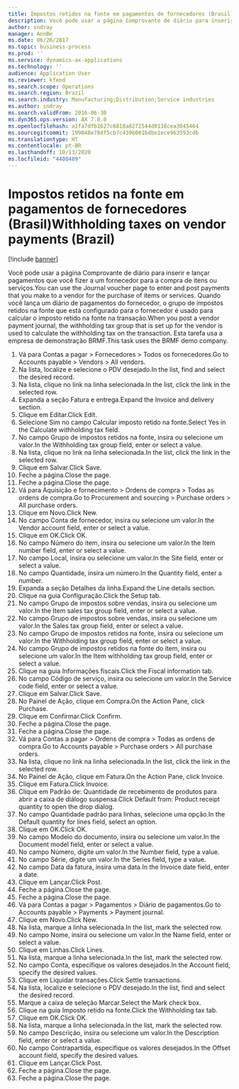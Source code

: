 ```yaml
---
title: Impostos retidos na fonte em pagamentos de fornecedores (Brasil)
description: Você pode usar a página Comprovante de diário para inserir e lançar pagamentos que você fizer a um fornecedor para a compra de itens ou serviços.
author: sndray
manager: AnnBe
ms.date: 06/26/2017
ms.topic: business-process
ms.prod: ''
ms.service: dynamics-ax-applications
ms.technology: ''
audience: Application User
ms.reviewer: kfend
ms.search.scope: Operations
ms.search.region: Brazil
ms.search.industry: Manufacturing;Distribution;Service industries
ms.author: sndray
ms.search.validFrom: 2016-06-30
ms.dyn365.ops.version: AX 7.0.0
ms.openlocfilehash: a1fa7dfb1627c6810a8272544d0118cea3045464
ms.sourcegitcommit: 199848e78df5cb7c439b001bdbe1ece963593cdb
ms.translationtype: HT
ms.contentlocale: pt-BR
ms.lasthandoff: 10/13/2020
ms.locfileid: "4408489"
---
```

# <a name="withholding-taxes-on-vendor-payments-brazil"></a><span data-ttu-id="20105-103">Impostos retidos na fonte em pagamentos de fornecedores (Brasil)</span><span class="sxs-lookup"><span data-stu-id="20105-103">Withholding taxes on vendor payments (Brazil)</span></span>

[!include [banner](../../includes/banner.md)]

<span data-ttu-id="20105-104">Você pode usar a página Comprovante de diário para inserir e lançar pagamentos que você fizer a um fornecedor para a compra de itens ou serviços.</span><span class="sxs-lookup"><span data-stu-id="20105-104">You can use the Journal voucher page to enter and post payments that you make to a vendor for the purchase of items or services.</span></span> <span data-ttu-id="20105-105">Quando você lança um diário de pagamentos do fornecedor, o grupo de impostos retidos na fonte que está configurado para o fornecedor é usado para calcular o imposto retido na fonte na transação.</span><span class="sxs-lookup"><span data-stu-id="20105-105">When you post a vendor payment journal, the withholding tax group that is set up for the vendor is used to calculate the withholding tax on the transaction.</span></span> <span data-ttu-id="20105-106">Esta tarefa usa a empresa de demonstração BRMF.</span><span class="sxs-lookup"><span data-stu-id="20105-106">This task uses the BRMF demo company.</span></span>

1. <span data-ttu-id="20105-107">Vá para Contas a pagar > Fornecedores > Todos os fornecedores.</span><span class="sxs-lookup"><span data-stu-id="20105-107">Go to Accounts payable > Vendors > All vendors.</span></span>
2. <span data-ttu-id="20105-108">Na lista, localize e selecione o PDV desejado.</span><span class="sxs-lookup"><span data-stu-id="20105-108">In the list, find and select the desired record.</span></span>
3. <span data-ttu-id="20105-109">Na lista, clique no link na linha selecionada.</span><span class="sxs-lookup"><span data-stu-id="20105-109">In the list, click the link in the selected row.</span></span>
4. <span data-ttu-id="20105-110">Expanda a seção Fatura e entrega.</span><span class="sxs-lookup"><span data-stu-id="20105-110">Expand the Invoice and delivery section.</span></span>
5. <span data-ttu-id="20105-111">Clique em Editar.</span><span class="sxs-lookup"><span data-stu-id="20105-111">Click Edit.</span></span>
6. <span data-ttu-id="20105-112">Selecione Sim no campo Calcular imposto retido na fonte.</span><span class="sxs-lookup"><span data-stu-id="20105-112">Select Yes in the Calculate withholding tax field.</span></span>
7. <span data-ttu-id="20105-113">No campo Grupo de impostos retidos na fonte, insira ou selecione um valor.</span><span class="sxs-lookup"><span data-stu-id="20105-113">In the Withholding tax group field, enter or select a value.</span></span>
8. <span data-ttu-id="20105-114">Na lista, clique no link na linha selecionada.</span><span class="sxs-lookup"><span data-stu-id="20105-114">In the list, click the link in the selected row.</span></span>
9. <span data-ttu-id="20105-115">Clique em Salvar.</span><span class="sxs-lookup"><span data-stu-id="20105-115">Click Save.</span></span>
10. <span data-ttu-id="20105-116">Feche a página.</span><span class="sxs-lookup"><span data-stu-id="20105-116">Close the page.</span></span>
11. <span data-ttu-id="20105-117">Feche a página.</span><span class="sxs-lookup"><span data-stu-id="20105-117">Close the page.</span></span>
12. <span data-ttu-id="20105-118">Vá para Aquisição e fornecimento > Ordens de compra > Todas as ordens de compra.</span><span class="sxs-lookup"><span data-stu-id="20105-118">Go to Procurement and sourcing > Purchase orders > All purchase orders.</span></span>
13. <span data-ttu-id="20105-119">Clique em Novo.</span><span class="sxs-lookup"><span data-stu-id="20105-119">Click New.</span></span>
14. <span data-ttu-id="20105-120">No campo Conta de fornecedor, insira ou selecione um valor.</span><span class="sxs-lookup"><span data-stu-id="20105-120">In the Vendor account field, enter or select a value.</span></span>
15. <span data-ttu-id="20105-121">Clique em OK.</span><span class="sxs-lookup"><span data-stu-id="20105-121">Click OK.</span></span>
16. <span data-ttu-id="20105-122">No campo Número do item, insira ou selecione um valor.</span><span class="sxs-lookup"><span data-stu-id="20105-122">In the Item number field, enter or select a value.</span></span>
17. <span data-ttu-id="20105-123">No campo Local, insira ou selecione um valor.</span><span class="sxs-lookup"><span data-stu-id="20105-123">In the Site field, enter or select a value.</span></span>
18. <span data-ttu-id="20105-124">No campo Quantidade, insira um número.</span><span class="sxs-lookup"><span data-stu-id="20105-124">In the Quantity field, enter a number.</span></span>
19. <span data-ttu-id="20105-125">Expanda a seção Detalhes da linha.</span><span class="sxs-lookup"><span data-stu-id="20105-125">Expand the Line details section.</span></span>
20. <span data-ttu-id="20105-126">Clique na guia Configuração.</span><span class="sxs-lookup"><span data-stu-id="20105-126">Click the Setup tab.</span></span>
21. <span data-ttu-id="20105-127">No campo Grupo de impostos sobre vendas, insira ou selecione um valor.</span><span class="sxs-lookup"><span data-stu-id="20105-127">In the Item sales tax group field, enter or select a value.</span></span>
22. <span data-ttu-id="20105-128">No campo Grupo de impostos sobre vendas, insira ou selecione um valor.</span><span class="sxs-lookup"><span data-stu-id="20105-128">In the Sales tax group field, enter or select a value.</span></span>
23. <span data-ttu-id="20105-129">No campo Grupo de impostos retidos na fonte, insira ou selecione um valor.</span><span class="sxs-lookup"><span data-stu-id="20105-129">In the Withholding tax group field, enter or select a value.</span></span>
24. <span data-ttu-id="20105-130">No campo Grupo de impostos retidos na fonte do item, insira ou selecione um valor.</span><span class="sxs-lookup"><span data-stu-id="20105-130">In the Item withholding tax group field, enter or select a value.</span></span>
25. <span data-ttu-id="20105-131">Clique na guia Informações fiscais.</span><span class="sxs-lookup"><span data-stu-id="20105-131">Click the Fiscal information tab.</span></span>
26. <span data-ttu-id="20105-132">No campo Código de serviço, insira ou selecione um valor.</span><span class="sxs-lookup"><span data-stu-id="20105-132">In the Service code field, enter or select a value.</span></span>
27. <span data-ttu-id="20105-133">Clique em Salvar.</span><span class="sxs-lookup"><span data-stu-id="20105-133">Click Save.</span></span>
28. <span data-ttu-id="20105-134">No Painel de Ação, clique em Compra.</span><span class="sxs-lookup"><span data-stu-id="20105-134">On the Action Pane, click Purchase.</span></span>
29. <span data-ttu-id="20105-135">Clique em Confirmar.</span><span class="sxs-lookup"><span data-stu-id="20105-135">Click Confirm.</span></span>
30. <span data-ttu-id="20105-136">Feche a página.</span><span class="sxs-lookup"><span data-stu-id="20105-136">Close the page.</span></span>
31. <span data-ttu-id="20105-137">Feche a página.</span><span class="sxs-lookup"><span data-stu-id="20105-137">Close the page.</span></span>
32. <span data-ttu-id="20105-138">Vá para Contas a pagar > Ordens de compra > Todas as ordens de compra.</span><span class="sxs-lookup"><span data-stu-id="20105-138">Go to Accounts payable > Purchase orders > All purchase orders.</span></span>
33. <span data-ttu-id="20105-139">Na lista, clique no link na linha selecionada.</span><span class="sxs-lookup"><span data-stu-id="20105-139">In the list, click the link in the selected row.</span></span>
34. <span data-ttu-id="20105-140">No Painel de Ação, clique em Fatura.</span><span class="sxs-lookup"><span data-stu-id="20105-140">On the Action Pane, click Invoice.</span></span>
35. <span data-ttu-id="20105-141">Clique em Fatura.</span><span class="sxs-lookup"><span data-stu-id="20105-141">Click Invoice.</span></span>
36. <span data-ttu-id="20105-142">Clique em Padrão de: Quantidade de recebimento de produtos para abrir a caixa de diálogo suspensa.</span><span class="sxs-lookup"><span data-stu-id="20105-142">Click Default from: Product receipt quantity to open the drop dialog.</span></span>
37. <span data-ttu-id="20105-143">No campo Quantidade padrão para linhas, selecione uma opção.</span><span class="sxs-lookup"><span data-stu-id="20105-143">In the Default quantity for lines field, select an option.</span></span>
38. <span data-ttu-id="20105-144">Clique em OK.</span><span class="sxs-lookup"><span data-stu-id="20105-144">Click OK.</span></span>
39. <span data-ttu-id="20105-145">No campo Modelo do documento, insira ou selecione um valor.</span><span class="sxs-lookup"><span data-stu-id="20105-145">In the Document model field, enter or select a value.</span></span>
40. <span data-ttu-id="20105-146">No campo Número, digite um valor.</span><span class="sxs-lookup"><span data-stu-id="20105-146">In the Number field, type a value.</span></span>
41. <span data-ttu-id="20105-147">No campo Série, digite um valor.</span><span class="sxs-lookup"><span data-stu-id="20105-147">In the Series field, type a value.</span></span>
42. <span data-ttu-id="20105-148">No campo Data da fatura, insira uma data.</span><span class="sxs-lookup"><span data-stu-id="20105-148">In the Invoice date field, enter a date.</span></span>
43. <span data-ttu-id="20105-149">Clique em Lançar.</span><span class="sxs-lookup"><span data-stu-id="20105-149">Click Post.</span></span>
44. <span data-ttu-id="20105-150">Feche a página.</span><span class="sxs-lookup"><span data-stu-id="20105-150">Close the page.</span></span>
45. <span data-ttu-id="20105-151">Feche a página.</span><span class="sxs-lookup"><span data-stu-id="20105-151">Close the page.</span></span>
46. <span data-ttu-id="20105-152">Vá para Contas a pagar > Pagamentos > Diário de pagamentos.</span><span class="sxs-lookup"><span data-stu-id="20105-152">Go to Accounts payable > Payments > Payment journal.</span></span>
47. <span data-ttu-id="20105-153">Clique em Novo.</span><span class="sxs-lookup"><span data-stu-id="20105-153">Click New.</span></span>
48. <span data-ttu-id="20105-154">Na lista, marque a linha selecionada.</span><span class="sxs-lookup"><span data-stu-id="20105-154">In the list, mark the selected row.</span></span>
49. <span data-ttu-id="20105-155">No campo Nome, insira ou selecione um valor.</span><span class="sxs-lookup"><span data-stu-id="20105-155">In the Name field, enter or select a value.</span></span>
50. <span data-ttu-id="20105-156">Clique em Linhas.</span><span class="sxs-lookup"><span data-stu-id="20105-156">Click Lines.</span></span>
51. <span data-ttu-id="20105-157">Na lista, marque a linha selecionada.</span><span class="sxs-lookup"><span data-stu-id="20105-157">In the list, mark the selected row.</span></span>
52. <span data-ttu-id="20105-158">No campo Conta, especifique os valores desejados.</span><span class="sxs-lookup"><span data-stu-id="20105-158">In the Account field, specify the desired values.</span></span>
53. <span data-ttu-id="20105-159">Clique em Liquidar transações.</span><span class="sxs-lookup"><span data-stu-id="20105-159">Click Settle transactions.</span></span>
54. <span data-ttu-id="20105-160">Na lista, localize e selecione o PDV desejado.</span><span class="sxs-lookup"><span data-stu-id="20105-160">In the list, find and select the desired record.</span></span>
55. <span data-ttu-id="20105-161">Marque a caixa de seleção Marcar.</span><span class="sxs-lookup"><span data-stu-id="20105-161">Select the Mark check box.</span></span>
56. <span data-ttu-id="20105-162">Clique na guia Imposto retido na fonte.</span><span class="sxs-lookup"><span data-stu-id="20105-162">Click the Withholding tax tab.</span></span>
57. <span data-ttu-id="20105-163">Clique em OK.</span><span class="sxs-lookup"><span data-stu-id="20105-163">Click OK.</span></span>
58. <span data-ttu-id="20105-164">Na lista, marque a linha selecionada.</span><span class="sxs-lookup"><span data-stu-id="20105-164">In the list, mark the selected row.</span></span>
59. <span data-ttu-id="20105-165">No campo Descrição, insira ou selecione um valor.</span><span class="sxs-lookup"><span data-stu-id="20105-165">In the Description field, enter or select a value.</span></span>
60. <span data-ttu-id="20105-166">No campo Contrapartida, especifique os valores desejados.</span><span class="sxs-lookup"><span data-stu-id="20105-166">In the Offset account field, specify the desired values.</span></span>
61. <span data-ttu-id="20105-167">Clique em Lançar.</span><span class="sxs-lookup"><span data-stu-id="20105-167">Click Post.</span></span>
62. <span data-ttu-id="20105-168">Feche a página.</span><span class="sxs-lookup"><span data-stu-id="20105-168">Close the page.</span></span>
63. <span data-ttu-id="20105-169">Feche a página.</span><span class="sxs-lookup"><span data-stu-id="20105-169">Close the page.</span></span>

